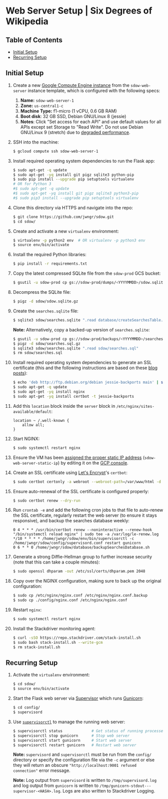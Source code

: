 # Web Server Setup | Six Degrees of Wikipedia

## Table of Contents

* [Initial Setup](#initial-setup)
* [Recurring Setup](#recurring-setup)

## Initial Setup

1.  Create a new [Google Compute Engine instance](https://console.cloud.google.com/compute/instances?project=sdow-prod)
    from the `sdow-web-server` instance template, which is configured with the following specs:
    1.  **Name:** `sdow-web-server-1`
    1.  **Zone:** `us-central1-c`
    1.  **Machine Type:** f1-micro (1 vCPU, 0.6 GB RAM)
    1.  **Boot disk**: 32 GB SSD, Debian GNU/Linux 8 (jessie)
    1.  **Notes**: Click "Set access for each API" and use default values for all APIs except set
        Storage to "Read Write". Do not use Debian GNU/Linux 9 (stretch) due to
        [degraded performance](https://lists.debian.org/debian-kernel/2017/12/msg00265.html).

1.  SSH into the machine:

    ```bash
    $ gcloud compute ssh sdow-web-server-1
    ```

1.  Install required operating system dependencies to run the Flask app:

    ```bash
    $ sudo apt-get -q update
    $ sudo apt-get -yq install git pigz sqlite3 python-pip
    $ sudo pip install --upgrade pip setuptools virtualenv
    # OR for Python 3
    #$ sudo apt-get -q update
    #$ sudo apt-get -yq install git pigz sqlite3 python3-pip
    #$ sudo pip3 install --upgrade pip setuptools virtualenv
    ```

1.  Clone this directory via HTTPS and navigate into the repo:

    ```bash
    $ git clone https://github.com/jwngr/sdow.git
    $ cd sdow/
    ```

1.  Create and activate a new `virtualenv` environment:

    ```bash
    $ virtualenv -p python2 env  # OR virtualenv -p python3 env
    $ source env/bin/activate
    ```

1.  Install the required Python libraries:

    ```bash
    $ pip install -r requirements.txt
    ```

1.  Copy the latest compressed SQLite file from the `sdow-prod` GCS bucket:

    ```bash
    $ gsutil -u sdow-prod cp gs://sdow-prod/dumps/<YYYYMMDD>/sdow.sqlite.gz sdow/
    ```

1.  Decompress the SQLite file:

    ```bash
    $ pigz -d sdow/sdow.sqlite.gz
    ```

1.  Create the `searches.sqlite` file:

    ```bash
    $ sqlite3 sdow/searches.sqlite ".read database/createSearchesTable.sql"
    ```

    **Note:** Alternatively, copy a backed-up version of `searches.sqlite`:

    ```bash
    $ gsutil -u sdow-prod cp gs://sdow-prod/backups/<YYYYMMDD>/searches-<YYYYMMDD>.sql.gz sdow/searches.sql.gz
    $ pigz -d sdow/searches.sql.gz
    $ sqlite3 sdow/searches.sqlite ".read sdow/searches.sql"
    $ rm sdow/searches.sql
    ```

1.  Install required operating system dependencies to generate an SSL certificate (this and the
    following instructions are based on these
    [blog](https://www.digitalocean.com/community/tutorials/how-to-secure-nginx-with-let-s-encrypt-on-debian-8)
    [posts](https://blog.miguelgrinberg.com/post/running-your-flask-application-over-https)):

    ```bash
    $ echo 'deb http://ftp.debian.org/debian jessie-backports main' | sudo tee /etc/apt/sources.list.d/backports.list
    $ sudo apt-get -q update
    $ sudo apt-get -yq install nginx
    $ sudo apt-get -yq install certbot -t jessie-backports
    ```

1.  Add this `location` block inside the `server` block in `/etc/nginx/sites-available/default`:

    ```
    location ~ /.well-known {
        allow all;
    }
    ```

1.  Start NGINX:

    ```bash
    $ sudo systemctl restart nginx
    ```

1.  Ensure the VM has been [assigned the proper static IP
    address](https://cloud.google.com/compute/docs/ip-addresses/reserve-static-external-ip-address#IP_assign)
    (`sdow-web-server-static-ip`) by editing it on
    the [GCP console](https://console.cloud.google.com/compute/instances?project=sdow-prod).

1.  Create an SSL certificate using [Let's Encrypt](https://letsencrypt.org/)'s `certbot`:

    ```bash
    $ sudo certbot certonly -a webroot --webroot-path=/var/www/html -d api.sixdegreesofwikipedia.com --email wenger.jacob@gmail.com
    ```

1.  Ensure auto-renewal of the SSL certificate is configured properly:

    ```bash
    $ sudo certbot renew --dry-run
    ```

1.  Run `crontab -e` and add the following cron jobs to that file to auto-renew the SSL certificate,
    regularly restart the web server (to ensure it stays responsive), and backup the searches
    database weekly:

    ```
    0 4 * * * /usr/bin/certbot renew --noninteractive --renew-hook "/bin/systemctl reload nginx" | sudo tee -a /var/log/le-renew.log
    */10 * * * * /home/jwngr/sdow/env/bin/supervisorctl -c /home/jwngr/sdow/config/supervisord.conf restart gunicorn
    0 6 * * 0 /home/jwngr/sdow/database/backupSearchesDatabase.sh
    ```

1.  Generate a strong Diffie-Hellman group to further increase security (note that this can take a
    couple minutes):

    ```bash
    $ sudo openssl dhparam -out /etc/ssl/certs/dhparam.pem 2048
    ```

1.  Copy over the NGINX configuration, making sure to back up the original configuration:

    ```bash
    $ sudo cp /etc/nginx/nginx.conf /etc/nginx/nginx.conf.backup
    $ sudo cp ./config/nginx.conf /etc/nginx/nginx.conf
    ```

1.  Restart `nginx`:

    ```bash
    $ sudo systemctl restart nginx
    ```

1.  Install the Stackdriver monitoring agent:

    ```bash
    $ curl -sSO https://repo.stackdriver.com/stack-install.sh
    $ sudo bash stack-install.sh --write-gcm
    $ rm stack-install.sh
    ```

## Recurring Setup

1.  Activate the `virtualenv` environment:

    ```bash
    $ cd sdow/
    $ source env/bin/activate
    ```

1.  Start the Flask web server via [Supervisor](http://supervisord.org/) which runs
    [Gunicorn](http://gunicorn.org/):

    ```bash
    $ cd config/
    $ supervisord
    ```

1.  Use [`supervisorctl`](http://supervisord.org/running.html#supervisorctl-command-line-options) to
    manage the running web server:

    ```bash
    $ supervisorctl status             # Get status of running processes
    $ supervisorctl stop gunicorn      # Stop web server
    $ supervisorctl start gunicorn     # Start web server
    $ supervisorctl restart gunicorn   # Restart web server
    ```

    **Note:** `supervisord` and `supervisorctl` must be run from the `config/` directory or specify
    the configuration file via the `-c` argument or else they will return an obscure
    `"http://localhost:9001 refused connection"` error message.

    **Note:** Log output from `supervisord` is written to `/tmp/supervisord.log` and log output from
    `gunicorn` is written to `/tmp/gunicorn-stdout---supervisor-<HASH>.log`. Logs are also written to
    Stackdriver Logging.
